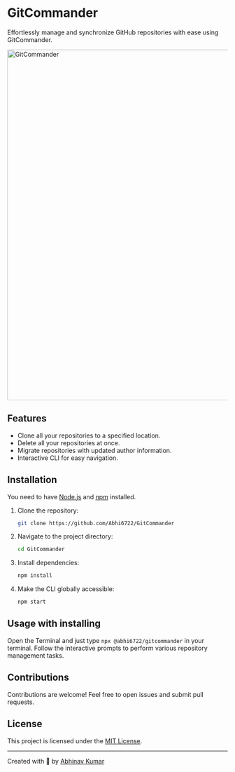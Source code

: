 # GitCommander

Effortlessly manage and synchronize GitHub repositories with ease using GitCommander.

<img width="800" alt="GitCommander" src="https://github.com/Abhi6722/GitCommander/assets/62201123/32784825-3a17-46ee-85f8-73e333ddb6e4">

## Features

- Clone all your repositories to a specified location.
- Delete all your repositories at once.
- Migrate repositories with updated author information.
- Interactive CLI for easy navigation.


## Installation

You need to have [Node.js](https://nodejs.org/) and [npm](https://www.npmjs.com/) installed.

1. Clone the repository:

   ```bash
   git clone https://github.com/Abhi6722/GitCommander
   ```

2. Navigate to the project directory:

   ```bash
   cd GitCommander
   ```

3. Install dependencies:

   ```bash
   npm install
   ```

4. Make the CLI globally accessible:

   ```bash
   npm start
   ```

## Usage with installing

Open the Terminal and just type `npx @abhi6722/gitcommander` in your terminal. Follow the interactive prompts to perform various repository management tasks.

## Contributions

Contributions are welcome! Feel free to open issues and submit pull requests.

## License

This project is licensed under the [MIT License](LICENSE).

---

Created with 💛 by [Abhinav Kumar](https://github.com/Abhi6722)